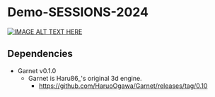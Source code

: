 # Demo-SESSIONS-2024
[![IMAGE ALT TEXT HERE](https://github.com/user-attachments/assets/c8ec542f-1938-4fd8-bc3a-b31d8623145f)](https://www.youtube.com/watch?v=8RopRJ3_U4s)
## Dependencies
* Garnet v0.1.0
  * Garnet is Haru86_'s original 3d engine.
    * https://github.com/HaruoOgawa/Garnet/releases/tag/0.10 
